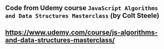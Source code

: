 ## Code from Udemy course `JavaScript Algorithms and Data Structures Masterclass` (by Colt Steele)

## https://www.udemy.com/course/js-algorithms-and-data-structures-masterclass/
